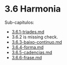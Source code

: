 # 3.6 Harmonia

Sub-capítulos:



* [3.6.1-triades.md](3.6.1-triades.md "mention")
* 3.6.2 is missing check.
* [3.6.3-baixo-continuo.md](3.6.3-baixo-continuo.md "mention")
* [3.6.4-forma.md](3.6.4-forma.md "mention")
* [3.6.5-cadencias.md](3.6.5-cadencias.md "mention")
* [3.6.6-frase.md](3.6.6-frase.md "mention")

